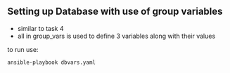 ## Setting up Database with use of group variables

- similar to task 4
- all in group_vars is used to define 3 variables along with their values

to run use:
```
ansible-playbook dbvars.yaml
```